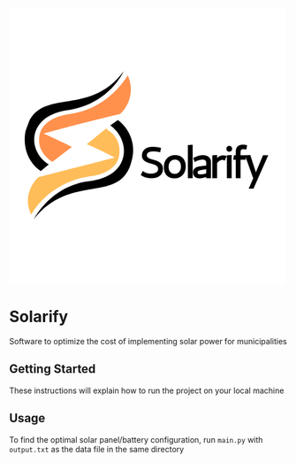 <img src="solarifyLogo.png" />


# Solarify

Software to optimize the cost of implementing solar power for municipalities

## Getting Started

These instructions will explain how to run the project on your local machine

## Usage

To find the optimal solar panel/battery configuration, run `main.py` with `output.txt` as the data file in the same directory

